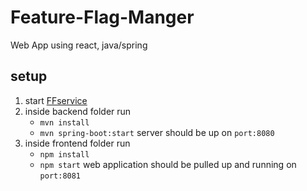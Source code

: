# Feature-Flag-Manger
Web App using react, java/spring

## setup
1. start [FFservice](https://github.com/kmisaal/FFService) 
2. inside backend folder run
    * `mvn install`
    * `mvn spring-boot:start`
server should be up on `port:8080`
3. inside frontend folder run
    * `npm install`
    * `npm start`
web application should be pulled up and running on `port:8081`
